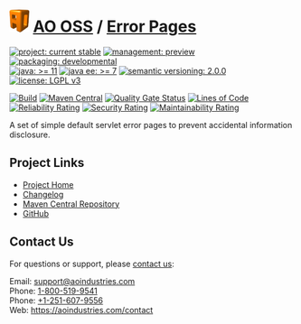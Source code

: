 # [<img src="ao-logo.png" alt="AO Logo" width="35" height="40">](https://github.com/ao-apps) [AO OSS](https://github.com/ao-apps/ao-oss) / [Error Pages](https://github.com/ao-apps/ao-error-pages)

[![project: current stable](https://oss.aoapps.com/ao-badges/project-alpha.svg)](https://aoindustries.com/life-cycle#project-alpha)
[![management: preview](https://oss.aoapps.com/ao-badges/management-preview.svg)](https://aoindustries.com/life-cycle#management-preview)
[![packaging: developmental](https://oss.aoapps.com/ao-badges/packaging-developmental.svg)](https://aoindustries.com/life-cycle#packaging-developmental)  
[![java: &gt;= 11](https://oss.aoapps.com/ao-badges/java-11.svg)](https://docs.oracle.com/en/java/javase/11/docs/api/)
[![java ee: &gt;= 7](https://oss.aoapps.com/ao-badges/javaee-7.svg)](https://docs.oracle.com/javaee/7/api/)
[![semantic versioning: 2.0.0](https://oss.aoapps.com/ao-badges/semver-2.0.0.svg)](http://semver.org/spec/v2.0.0.html)
[![license: LGPL v3](https://oss.aoapps.com/ao-badges/license-lgpl-3.0.svg)](https://www.gnu.org/licenses/lgpl-3.0)

[![Build](https://github.com/ao-apps/ao-error-pages/workflows/Build/badge.svg?branch=master)](https://github.com/ao-apps/ao-error-pages/actions?query=workflow%3ABuild)
[![Maven Central](https://maven-badges.herokuapp.com/maven-central/com.aoapps/ao-error-pages/badge.svg)](https://maven-badges.herokuapp.com/maven-central/com.aoapps/ao-error-pages)
[![Quality Gate Status](https://sonarcloud.io/api/project_badges/measure?branch=master&project=com.aoapps%3Aao-error-pages&metric=alert_status)](https://sonarcloud.io/dashboard?branch=master&id=com.aoapps%3Aao-error-pages)
[![Lines of Code](https://sonarcloud.io/api/project_badges/measure?branch=master&project=com.aoapps%3Aao-error-pages&metric=ncloc)](https://sonarcloud.io/component_measures?branch=master&id=com.aoapps%3Aao-error-pages&metric=ncloc)  
[![Reliability Rating](https://sonarcloud.io/api/project_badges/measure?branch=master&project=com.aoapps%3Aao-error-pages&metric=reliability_rating)](https://sonarcloud.io/component_measures?branch=master&id=com.aoapps%3Aao-error-pages&metric=Reliability)
[![Security Rating](https://sonarcloud.io/api/project_badges/measure?branch=master&project=com.aoapps%3Aao-error-pages&metric=security_rating)](https://sonarcloud.io/component_measures?branch=master&id=com.aoapps%3Aao-error-pages&metric=Security)
[![Maintainability Rating](https://sonarcloud.io/api/project_badges/measure?branch=master&project=com.aoapps%3Aao-error-pages&metric=sqale_rating)](https://sonarcloud.io/component_measures?branch=master&id=com.aoapps%3Aao-error-pages&metric=Maintainability)

A set of simple default servlet error pages to prevent accidental information disclosure.

## Project Links
* [Project Home](https://oss.aoapps.com/error-pages/)
* [Changelog](https://oss.aoapps.com/error-pages/changelog)
* [Maven Central Repository](https://search.maven.org/artifact/com.aoapps/ao-error-pages)
* [GitHub](https://github.com/ao-apps/ao-error-pages)

## Contact Us
For questions or support, please [contact us](https://aoindustries.com/contact):

Email: [support@aoindustries.com](mailto:support@aoindustries.com)  
Phone: [1-800-519-9541](tel:1-800-519-9541)  
Phone: [+1-251-607-9556](tel:+1-251-607-9556)  
Web: https://aoindustries.com/contact
